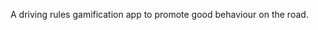 <!--
name: 'drivingame'
tools: null
completeness: 0
-->

A driving rules gamification app to promote good behaviour on the road.
